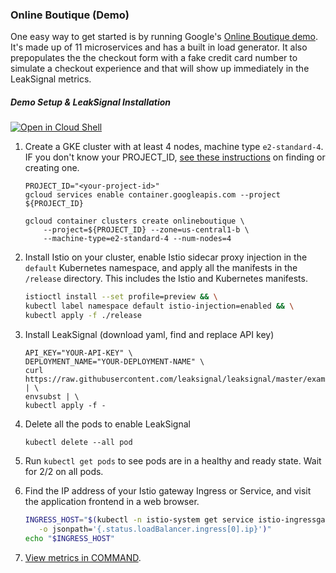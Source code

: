 ### Online Boutique (Demo)
One easy way to get started is by running Google's [Online Boutique demo](https://github.com/GoogleCloudPlatform/microservices-demo). It's made up of 11 microservices and has a built in load generator. It also prepopulates the the checkout form with a fake credit card number to simulate a checkout experience and that will show up immediately in the LeakSignal metrics.

##### Demo Setup & LeakSignal Installation

[![Open in Cloud Shell](https://gstatic.com/cloudssh/images/open-btn.svg)](https://ssh.cloud.google.com/cloudshell/editor?cloudshell_git_repo=https://github.com/wesleyhales/microservices-demo.git&cloudshell_workspace=.&cloudshell_tutorial=docs/cloudshell-tutorial.md)

1. Create a GKE cluster with at least 4 nodes, machine type `e2-standard-4`. IF you don't know your PROJECT_ID, [see these instructions](https://cloud.google.com/resource-manager/docs/creating-managing-projects#creating_a_project) on finding or creating one.

    ```
    PROJECT_ID="<your-project-id>"
    gcloud services enable container.googleapis.com --project ${PROJECT_ID}
    
    gcloud container clusters create onlineboutique \
        --project=${PROJECT_ID} --zone=us-central1-b \
        --machine-type=e2-standard-4 --num-nodes=4
    ```

2. Install Istio on your cluster, enable Istio sidecar proxy injection in the `default` Kubernetes namespace, and apply all the manifests in the `/release` directory. This includes the Istio and Kubernetes manifests. 

   ```sh
   istioctl install --set profile=preview && \
   kubectl label namespace default istio-injection=enabled && \
   kubectl apply -f ./release 
   ```

3. Install LeakSignal (download yaml, find and replace API key)
   ```
   API_KEY="YOUR-API-KEY" \
   DEPLOYMENT_NAME="YOUR-DEPLOYMENT-NAME" \
   curl https://raw.githubusercontent.com/leaksignal/leaksignal/master/examples/istio/leaksignal.yaml | \
   envsubst | \
   kubectl apply -f -
   ```
4. Delete all the pods to enable LeakSignal
   ```
   kubectl delete --all pod
   ``` 
5. Run `kubectl get pods` to see pods are in a healthy and ready state. Wait for 2/2 on all pods.

6. Find the IP address of your Istio gateway Ingress or Service, and visit the
   application frontend in a web browser.

   ```sh
   INGRESS_HOST="$(kubectl -n istio-system get service istio-ingressgateway \
      -o jsonpath='{.status.loadBalancer.ingress[0].ip}')"
   echo "$INGRESS_HOST"
   ```
7. [View metrics in COMMAND](https://app.leaksignal.com).
